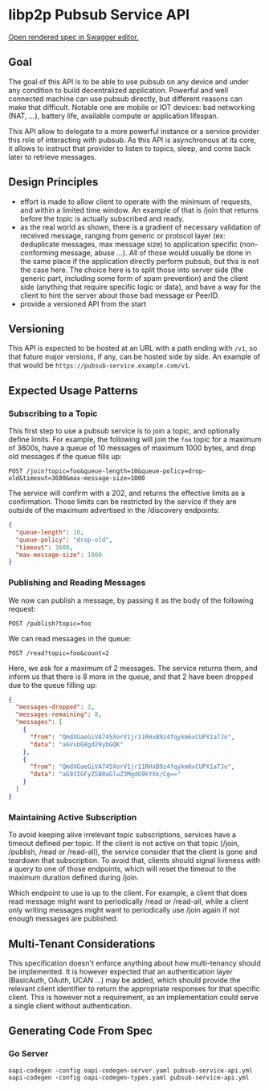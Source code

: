 # libp2p Pubsub Service API

[Open rendered spec in Swagger editor.](https://editor.swagger.io/?url=https://raw.githubusercontent.com/MichaelMure/ipfs-pubsub-service-api/master/pubsub-service-api.yml)

## Goal

The goal of this API is to be able to use pubsub on any device and under any condition to build decentralized application. Powerful and well connected machine can use pubsub directly, but different reasons can make that difficult. Notable one are mobile or IOT devices: bad networking (NAT, ...), battery life, available compute or application lifespan.

This API allow to delegate to a more powerful instance or a service provider this role of interacting with pubsub. As this API is asynchronous at its core, it allows to instruct that provider to listen to topics, sleep, and come back later to retrieve messages. 

## Design Principles

- effort is made to allow client to operate with the minimum of requests, and within a limited time window. An example of that is /join that returns before the topic is actually subscribed and ready.
- as the real world as shown, there is a gradient of necessary validation of received message, ranging from generic or protocol layer (ex:  deduplicate messages, max message size) to application specific (non-conforming message, abuse ...). All of those would usually be done in the same place if the application directly perform pubsub, but this is not the case here. The choice here is to split those into server side (the generic part, including some form of spam prevention) and the client side (anything that require specific logic or data), and have a way for the client to hint the server about those bad message or PeerID.
- provide a versioned API from the start

## Versioning

This API is expected to be hosted at an URL with a path ending with `/v1`, so that future major versions, if any, can be hosted side by side. An example of that would be `https://pubsub-service.example.com/v1`.

## Expected Usage Patterns

### Subscribing to a Topic

This first step to use a pubsub service is to join a topic, and optionally define limits. For example, the following will join the `foo` topic for a maximum of 3600s, have a queue of 10 messages of maximum 1000 bytes, and drop old messages if the queue fills up:

`POST /join?topic=foo&queue-length=10&queue-policy=drop-old&timeout=3600&max-message-size=1000`

The service will confirm with a 202, and returns the effective limits as a confirmation. Those limits can be restricted by the service if they are outside of the maximum advertised in the /discovery endpoints:

```json
{
  "queue-length": 10,
  "queue-policy": "drop-old",
  "timeout": 3600,
  "max-message-size": 1000
}
```

### Publishing and Reading Messages

We now can publish a message, by passing it as the body of the following request:

`POST /publish?topic=foo`

We can read messages in the queue:

`POST /read?topic=foo&count=2`

Here, we ask for a maximum of 2 messages. The service returns them, and inform us that there is 8 more in the queue, and that 2 have been dropped due to the queue filling up:

```json
{
  "messages-dropped": 2,
  "messages-remaining": 8,
  "messages": [
    {
      "from": "QmdXGaeGiVA745XorV1jr11RHxB9z4fqykm6xCUPX1aTJo",
      "data": "aGVsbG8gd29ybGQK"
    },
    {
      "from": "QmdXGaeGiVA745XorV1jr11RHxB9z4fqykm6xCUPX1aTJo",
      "data": "aG93IGFyZSB0aGluZ3MgdG9kYXk/Cg=="
    }
  ]
}
```

### Maintaining Active Subscription

To avoid keeping alive irrelevant topic subscriptions, services have a timeout defined per topic. If the client is not active on that topic (/join, /publish, /read or /read-all), the service consider that the client is gone and teardown that subscription. To avoid that, clients should signal liveness with a query to one of those endpoints, which will reset the timeout to the maximum duration defined during /join.

Which endpoint to use is up to the client. For example, a client that does read message might want to periodically /read or /read-all, while a client only writing messages might want to periodically use /join again if not enough messages are published.

## Multi-Tenant Considerations

This specification doesn't enforce anything about how multi-tenancy should be implemented. It is however expected that an authentication layer (BasicAuth, OAuth, UCAN ...) may be added, which should provide the relevant client identifier to return the appropriate responses for that specific client. This is however not a requirement, as an implementation could serve a single client without authentication.

## Generating Code From Spec
### Go Server
```
oapi-codegen -config oapi-codegen-server.yaml pubsub-service-api.yml
oapi-codegen -config oapi-codegen-types.yaml pubsub-service-api.yml
```
